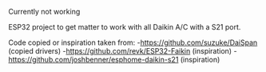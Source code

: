 Currently not working

ESP32 project to get matter to work with all Daikin A/C with a S21 port.

Code copied or inspiration taken from:
-https://github.com/suzuke/DaiSpan (copied drivers)
-https://github.com/revk/ESP32-Faikin (inspiration)
-https://github.com/joshbenner/esphome-daikin-s21 (inspiration)


